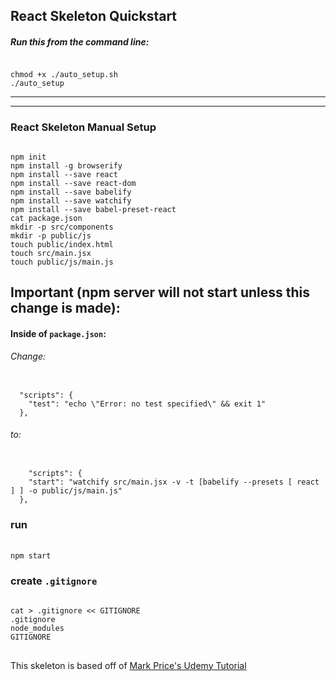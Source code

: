 
<h2>React Skeleton Quickstart</h2>

<h5>Run this from the command line:</h5>
<pre><code>
chmod +x ./auto_setup.sh
./auto_setup
</code></pre>

<hr>

<hr>
<h3>React Skeleton Manual Setup</h3>
<pre><code>
npm init
npm install -g browserify
npm install --save react
npm install --save react-dom
npm install --save babelify
npm install --save watchify
npm install --save babel-preset-react
cat package.json
mkdir -p src/components
mkdir -p public/js
touch public/index.html
touch src/main.jsx
touch public/js/main.js
</code></pre>

<h2>Important (npm server will not start unless this change is made):</h2>
<h4>Inside of <code>package.json</code>:</h4>

<h6>Change:</h6>
<pre><code>
  "scripts": {
    "test": "echo \"Error: no test specified\" && exit 1"
  },
</code></pre>
<h6> to:</h6>
<pre><code>
    "scripts": {
    "start": "watchify src/main.jsx -v -t [babelify --presets [ react ] ] -o public/js/main.js"
  },
</code></pre>
<h3> run </h3><br> <code>npm start</code>

<h3> create <code>.gitignore</code></h3>
<pre>
<code>
cat > .gitignore << GITIGNORE
.gitignore
node_modules
GITIGNORE
</code>
</pre>


This skeleton is based off of [Mark Price's Udemy Tutorial](https://www.udemy.com/react-flux/learn)


